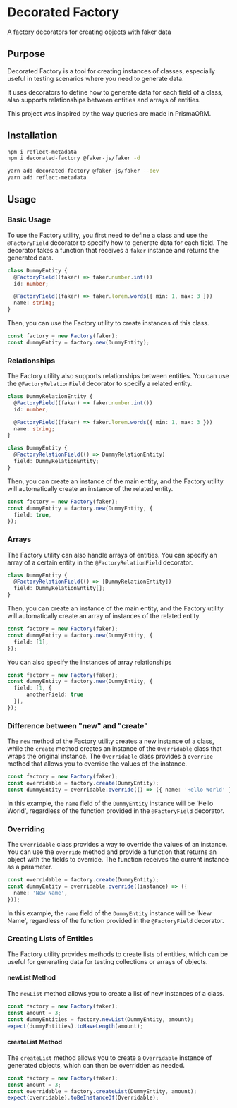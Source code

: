 # Decorated Factory
A factory decorators for creating objects with faker data
## Purpose

Decorated Factory is a tool for creating instances of classes, especially useful in testing scenarios where you need to generate data. 

It uses decorators to define how to generate data for each field of a class, also supports relationships between entities and arrays of entities. 

This project was inspired by the way queries are made in PrismaORM.

## Installation
```bash
npm i reflect-metadata
npm i decorated-factory @faker-js/faker -d
```

```bash
yarn add decorated-factory @faker-js/faker --dev
yarn add reflect-metadata
```


## Usage

### Basic Usage

To use the Factory utility, you first need to define a class and use the `@FactoryField` decorator to specify how to generate data for each field. The decorator takes a function that receives a `faker` instance and returns the generated data.

```typescript
class DummyEntity {
  @FactoryField((faker) => faker.number.int())
  id: number;

  @FactoryField((faker) => faker.lorem.words({ min: 1, max: 3 }))
  name: string;
}
```

Then, you can use the Factory utility to create instances of this class.

```typescript
const factory = new Factory(faker);
const dummyEntity = factory.new(DummyEntity);
```

### Relationships

The Factory utility also supports relationships between entities. You can use the `@FactoryRelationField` decorator to specify a related entity.

```typescript
class DummyRelationEntity {
  @FactoryField((faker) => faker.number.int())
  id: number;

  @FactoryField((faker) => faker.lorem.words({ min: 1, max: 3 }))
  name: string;
}

class DummyEntity {
  @FactoryRelationField(() => DummyRelationEntity)
  field: DummyRelationEntity;
}
```

Then, you can create an instance of the main entity, and the Factory utility will automatically create an instance of the related entity.

```typescript
const factory = new Factory(faker);
const dummyEntity = factory.new(DummyEntity, {
  field: true,
});
```

### Arrays

The Factory utility can also handle arrays of entities. You can specify an array of a certain entity in the `@FactoryRelationField` decorator.

```typescript
class DummyEntity {
  @FactoryRelationField(() => [DummyRelationEntity])
  field: DummyRelationEntity[];
}
```

Then, you can create an instance of the main entity, and the Factory utility will automatically create an array of instances of the related entity.

```typescript
const factory = new Factory(faker);
const dummyEntity = factory.new(DummyEntity, {
  field: [1],
});
```

You can also specify the instances of array relationships

```typescript
const factory = new Factory(faker);
const dummyEntity = factory.new(DummyEntity, {
  field: [1, {
      anotherField: true
  }],
});
```


### Difference between "new" and "create"

The `new` method of the Factory utility creates a new instance of a class, while the `create` method creates an instance of the `Overridable` class that wraps the original instance. The `Overridable` class provides a `override` method that allows you to override the values of the instance.

```typescript
const factory = new Factory(faker);
const overridable = factory.create(DummyEntity);
const dummyEntity = overridable.override(() => ({ name: 'Hello World' }));
```

In this example, the `name` field of the `DummyEntity` instance will be 'Hello World', regardless of the function provided in the `@FactoryField` decorator.

### Overriding

The `Overridable` class provides a way to override the values of an instance. You can use the `override` method and provide a function that returns an object with the fields to override. The function receives the current instance as a parameter.

```typescript
const overridable = factory.create(DummyEntity);
const dummyEntity = overridable.override((instance) => ({
  name: 'New Name',
}));
```

In this example, the `name` field of the `DummyEntity` instance will be 'New Name', regardless of the function provided in the `@FactoryField` decorator.

### Creating Lists of Entities

The Factory utility provides methods to create lists of entities, which can be useful for generating data for testing collections or arrays of objects.

#### newList Method

The `newList` method allows you to create a list of new instances of a class.

```typescript
const factory = new Factory(faker);
const amount = 3;
const dummyEntities = factory.newList(DummyEntity, amount);
expect(dummyEntities).toHaveLength(amount);
```

#### createList Method

The `createList` method allows you to create a `Overridable` instance of generated objects, which can then be overridden as needed.

```typescript
const factory = new Factory(faker);
const amount = 3;
const overridable = factory.createList(DummyEntity, amount);
expect(overridable).toBeInstanceOf(Overridable);
```
